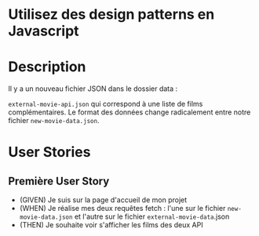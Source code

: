 # Utilisez des design patterns en Javascript

# Description

Il y a un nouveau fichier JSON dans le dossier data :

``external-movie-api.json`` qui correspond à une liste de films complémentaires. Le format des données change radicalement entre notre fichier ``new-movie-data.json``.

# User Stories

## Première User Story

- (GIVEN) Je suis sur la page d'accueil de mon projet
- (WHEN) Je réalise mes deux requêtes fetch : l'une sur le fichier ``new-movie-data.json`` et l'autre sur le fichier ``external-movie-data``.json
- (THEN) Je souhaite voir s'afficher les films des deux API